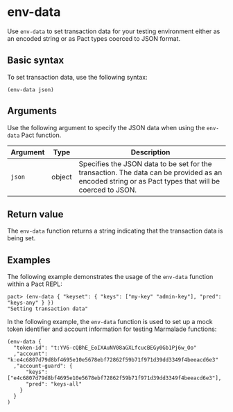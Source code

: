 # env-data

Use `env-data` to set transaction data for your testing environment either as an encoded string or as Pact types coerced to JSON format.

## Basic syntax

To set transaction data, use the following syntax:

```pact
(env-data json)
```

## Arguments

Use the following argument to specify the JSON data when using the `env-data` Pact function.

| Argument | Type | Description |
| --- | --- | --- |
| `json` | object | Specifies the JSON data to be set for the transaction. The data can be provided as an encoded string or as Pact types that will be coerced to JSON. |

## Return value

The `env-data` function returns a string indicating that the transaction data is being set.

## Examples

The following example demonstrates the usage of the `env-data` function within a Pact REPL:

```pact
pact> (env-data { "keyset": { "keys": ["my-key" "admin-key"], "pred": "keys-any" } })
"Setting transaction data"
```

In the following example, the `env-data` function is used to set up a mock token identifier and account information for testing Marmalade functions:

```pact
(env-data {
  "token-id": "t:YV6-cQBhE_EoIXAuNV08aGXLfcucBEGy0Gb1Pj6w_Oo"
  ,"account": "k:e4c6807d79d8bf4695e10e5678ebf72862f59b71f971d39dd3349f4beeacd6e3"
  ,"account-guard": {
      "keys": ["e4c6807d79d8bf4695e10e5678ebf72862f59b71f971d39dd3349f4beeacd6e3"], 
      "pred": "keys-all"
    }
  }
)
```
